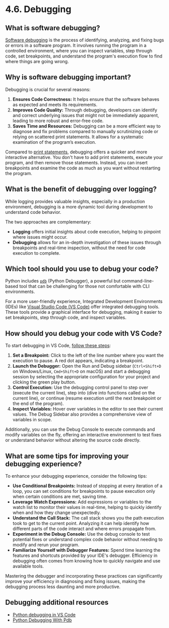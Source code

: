 # 4.6. Debugging

## What is software debugging?

[Software debugging](https://en.wikipedia.org/wiki/Debugging) is the process of identifying, analyzing, and fixing bugs or errors in a software program. It involves running the program in a controlled environment, where you can inspect variables, step through code, set breakpoints, and understand the program's execution flow to find where things are going wrong.

## Why is software debugging important?

Debugging is crucial for several reasons:

1. **Ensures Code Correctness:** It helps ensure that the software behaves as expected and meets its requirements.
2. **Improves Code Quality:** Through debugging, developers can identify and correct underlying issues that might not be immediately apparent, leading to more robust and error-free code.
3. **Saves Time and Resources:** Debugging can be a more efficient way to diagnose and fix problems compared to manually scrutinizing code or relying on scattered print statements. It allows for a systematic examination of the program’s execution.

Compared to [print statements](https://docs.python.org/3/library/functions.html#print), debugging offers a quicker and more interactive alternative. You don't have to add print statements, execute your program, and then remove those statements. Instead, you can insert breakpoints and examine the code as much as you want without restarting the program.

## What is the benefit of debugging over logging?

While logging provides valuable insights, especially in a production environment, debugging is a more dynamic tool during development to understand code behavior.

The two approaches are complementary:

- **Logging** offers initial insights about code execution, helping to pinpoint where issues might occur.
- **Debugging** allows for an in-depth investigation of these issues through breakpoints and real-time inspection, without the need for code execution to complete.

## Which tool should you use to debug your code?

Python includes [`pdb`](https://docs.python.org/3/library/pdb.html) (Python Debugger), a powerful but command-line-based tool that can be challenging for those not comfortable with CLI environments.

For a more user-friendly experience, Integrated Development Environments (IDEs) like [Visual Studio Code (VS Code)](https://code.visualstudio.com/docs/python/debugging) offer integrated debugging tools. These tools provide a graphical interface for debugging, making it easier to set breakpoints, step through code, and inspect variables.

## How should you debug your code with VS Code?

To start debugging in VS Code, [follow these steps](https://code.visualstudio.com/docs/python/debugging):

1. **Set a Breakpoint:** Click to the left of the line number where you want the execution to pause. A red dot appears, indicating a breakpoint.
2. **Launch the Debugger:** Open the Run and Debug sidebar (`Ctrl+Shift+D` on Windows/Linux, `Cmd+Shift+D` on macOS) and start a debugging session by selecting the appropriate configuration for your project and clicking the green play button.
3. **Control Execution:** Use the debugging control panel to step over (execute the current line), step into (dive into functions called on the current line), or continue (resume execution until the next breakpoint or the end of the program).
4. **Inspect Variables:** Hover over variables in the editor to see their current values. The Debug Sidebar also provides a comprehensive view of variables in scope.

Additionally, you can use the Debug Console to execute commands and modify variables on the fly, offering an interactive environment to test fixes or understand behavior without altering the source code directly.

## What are some tips for improving your debugging experience?

To enhance your debugging experience, consider the following tips:

- **Use Conditional Breakpoints:** Instead of stopping at every iteration of a loop, you can set conditions for breakpoints to pause execution only when certain conditions are met, saving time.
- **Leverage Watch Expressions:** Add expressions or variables to the watch list to monitor their values in real-time, helping to quickly identify when and how they change unexpectedly.
- **Understand the Call Stack:** The call stack shows you the path execution took to get to the current point. Analyzing it can help identify how different parts of the code interact and where errors propagate from.
- **Experiment in the Debug Console:** Use the debug console to test potential fixes or understand complex code behavior without needing to modify and rerun your program.
- **Familiarize Yourself with Debugger Features:** Spend time learning the features and shortcuts provided by your IDE's debugger. Efficiency in debugging often comes from knowing how to quickly navigate and use available tools.

Mastering the debugger and incorporating these practices can significantly improve your efficiency in diagnosing and fixing issues, making the debugging process less daunting and more productive.

## Debugging additional resources

- [Python debugging in VS Code](https://code.visualstudio.com/docs/python/debugging)
- [Python Debugging With Pdb](https://realpython.com/python-debugging-pdb/)